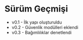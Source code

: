 # Sürüm Geçmişi

- v0.1 - İlk yapı oluşturuldu
- v0.2 - Güvenlik modülleri eklendi
- v0.3 - Bağımlılıklar denetlendi
